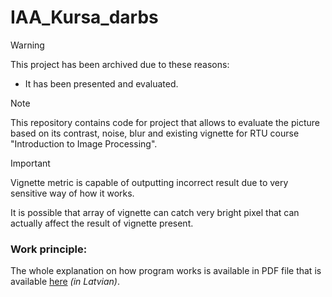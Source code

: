 # IAA_Kursa_darbs

> [!WARNING]
> This project has been archived due to these reasons:
> - It has been presented and evaluated.

> [!NOTE]
> This repository contains code for project that allows to evaluate the picture based on its contrast, noise, blur and existing vignette for RTU course "Introduction to Image Processing".

> [!IMPORTANT]
> Vignette metric is capable of outputting incorrect result due to very sensitive way of how it works.
>
> It is possible that array of vignette can catch very bright pixel that can actually affect the result of vignette present.

### Work principle:
The whole explanation on how program works is available in PDF file that is available [here](/Image_Evaluation_Principles.pdf) _(in Latvian)_.
